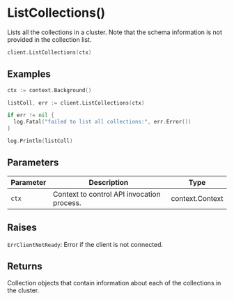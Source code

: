 # ListCollections()

Lists all the collections in a cluster. Note that the schema information is not provided in the collection list.

```go
client.ListCollections(ctx)
```

## Examples

```go
ctx := context.Background()

listColl, err := client.ListCollections(ctx)

if err != nil {
  log.Fatal("failed to list all collections:", err.Error())
}

log.Println(listColl)
```

## Parameters

| Parameter          | Description                          | Type     |
|--------------------|--------------------------------------|----------|
| `ctx` | Context to control API invocation process. | context.Context |

## Raises

`ErrClientNotReady`: Error if the client is not connected.

## Returns

Collection objects that contain information about each of the collections in the cluster.